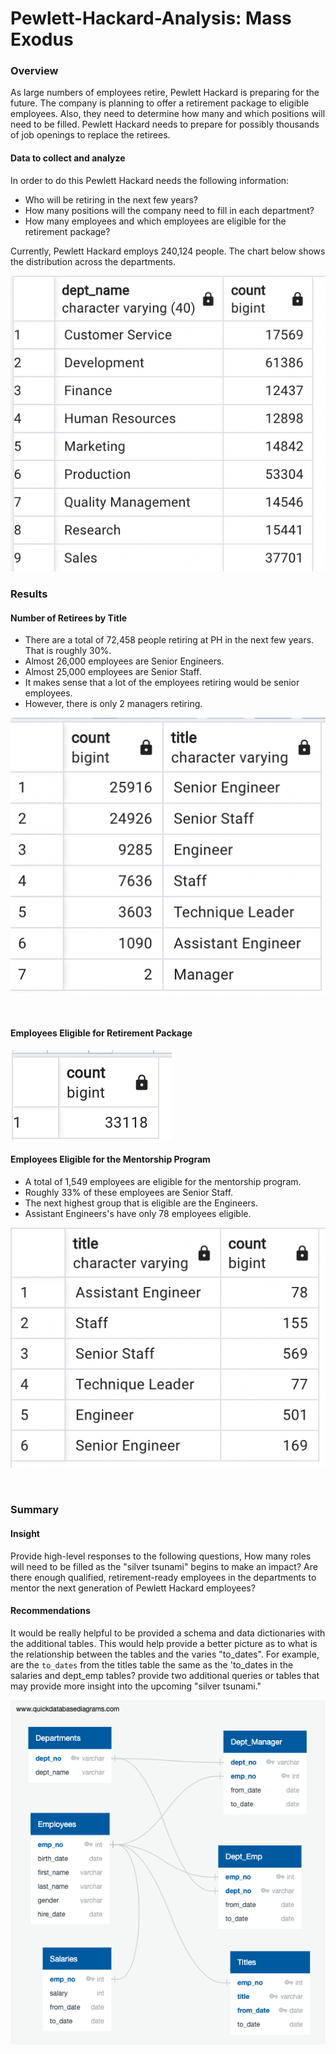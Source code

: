 # Pewlett-Hackard-Analysis: Mass Exodus


### Overview

As large numbers of employees retire, Pewlett Hackard is preparing for the future. The company is planning to offer a retirement package to eligible employees. Also, they need to determine how many and which positions will need to be filled. Pewlett Hackard needs to prepare for possibly thousands of job openings to replace the retirees. 

#### Data to collect and analyze

In order to do this Pewlett Hackard needs the following information:
* Who will be retiring in the next few years?
* How many positions will the company need to fill in each department?
* How many employees and which employees are eligible for the retirement package? 

Currently, Pewlett Hackard employs 240,124 people. The chart below shows the distribution across
the departments. 


![Num_Employees_Per_Dept](Images/total_emp_per_dept.png)




### Results

#### Number of Retirees by Title 

* There are a total of 72,458 people retiring at PH in the next few years. That is roughly 30%.
* Almost 26,000 employees are Senior Engineers.
* Almost 25,000 employees are Senior Staff.
* It makes sense that a lot of the employees retiring would be senior employees.
* However, there is only 2 managers retiring.

 ![Retirees_Per_Job Title](Images/count_retire_title.png)
 
 <br>

 
 #### Employees Eligible for Retirement Package
 
  ![Eligible For Benenfits](Images/total_eligible_benefits.png)
 
#### Employees Eligible for the Mentorship Program

* A total of 1,549 employees are eligible for the mentorship program.
* Roughly 33% of these employees are Senior Staff. 
* The next highest group that is eligible are the Engineers.
* Assistant Engineers's have only 78 employees eligible. 

![Mentorship_Count](Images/count_dept_mentorship.png)

<br>

### Summary

#### Insight

Provide high-level responses to the following questions, 
How many roles will need to be filled as the "silver tsunami" begins to make an impact?
Are there enough qualified, retirement-ready employees in the departments to mentor the next generation of Pewlett Hackard employees?

#### Recommendations

It would be really helpful to be provided a schema and data dictionaries with the additional tables. This would help provide a better picture as to what is the relationship between the tables and the varies "to_dates". For example, are the `to_dates` from the titles table the same as the 'to_dates in the salaries and dept_emp tables? 
provide two additional queries or tables that may provide more insight into the upcoming "silver tsunami."



![Database_Schema](EmployeeDB.png)


